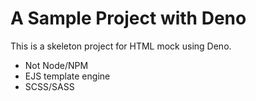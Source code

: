 # A Sample Project with Deno

This is a skeleton project for HTML mock using Deno.

* Not Node/NPM
* EJS template engine
* SCSS/SASS

